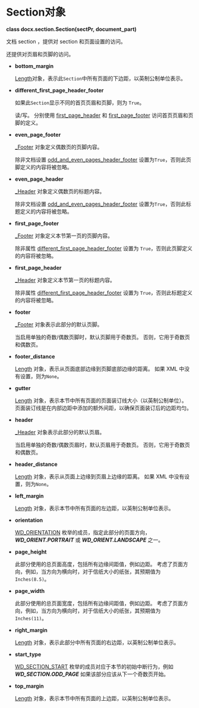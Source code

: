 # Section对象

[Length]: ../api/shared_length_object.md
[_Header]: ../api/section_header.md
[_Footer]: ../api/section_footer.md
[odd_and_even_pages_header_footer]: ../api/document_settings_object.md#odd_and_even_pages_header_footer
[WD_SECTION_START]: ../api/enum_wd_section_start.md
[WD_ORIENTATION]: ../api/enum_wd_orientation.md

**class docx.section.Section(sectPr, document_part)**

文档 section ，提供对 section 和页面设置的访问。

还提供对页眉和页脚的访问。

- **bottom_margin** <a name="bottom_margin"></a>

    [Length]对象，表示此`Section`中所有页面的下边距，以英制公制单位表示。

- **different_first_page_header_footer** <a name="different_first_page_header_footer"></a>

    如果此`Section`显示不同的首页页眉和页脚，则为 `True`。

    读/写。 分别使用 [first_page_header](#first_page_header) 和 [first_page_footer](#first_page_footer) 访问首页页眉和页脚的定义。

- **even_page_footer** <a name="even_page_footer"></a>

    [_Footer] 对象定义偶数页的页脚内容。

    除非文档设置 [odd_and_even_pages_header_footer] 设置为`True`，否则此页脚定义的内容将被忽略。

- **even_page_header** <a name="even_page_header"></a>

    [_Header] 对象定义偶数页的标题内容。

    除非文档设置 [odd_and_even_pages_header_footer] 设置为`True`，否则此标题定义的内容将被忽略。

- **first_page_footer** <a name="first_page_footer"></a>

    [_Footer] 对象定义本节第一页的页脚内容。

    除非属性 [different_first_page_header_footer](#different_first_page_header_footer) 设置为 `True`，否则此页脚定义的内容将被忽略。

- **first_page_header** <a name="first_page_header"></a>

    [_Header] 对象定义本节第一页的标题内容。

    除非属性 [different_first_page_header_footer](#different_first_page_header_footer) 设置为 `True`，否则此标题定义的内容将被忽略。

- **footer** <a name="footer"></a>

    [_Footer] 对象表示此部分的默认页脚。

    当启用单独的奇数/偶数页脚时，默认页脚用于奇数页。 否则，它用于奇数页和偶数页。

- **footer_distance** <a name="footer_distance"></a>

    [Length] 对象，表示从页面底部边缘到页脚底部边缘的距离。 如果 XML 中没有设置，则为`None`。

- **gutter** <a name="gutter"></a>

    [Length] 对象，表示本节中所有页面的页面装订线大小（以英制公制单位）。 页面装订线是在内部边距中添加的额外间距，以确保页面装订后的边距均匀。

- **header** <a name="header"></a>

    [_Header] 对象表示此部分的默认页眉。

    当启用单独的奇数/偶数页眉时，默认页眉用于奇数页。 否则，它用于奇数页和偶数页。

- **header_distance** <a name="header_distance"></a>

    [Length] 对象，表示从页面上边缘到页眉上边缘的距离。 如果 XML 中没有设置，则为`None`。

- **left_margin** <a name="left_margin"></a>

    [Length] 对象，表示本节中所有页面的左边距，以英制公制单位表示。

- **orientation** <a name="orientation"></a>

    [WD_ORIENTATION] 枚举的成员，指定此部分的页面方向，***WD_ORIENT.PORTRAIT*** 或 ***WD_ORIENT.LANDSCAPE*** 之一。

- **page_height** <a name="page_height"></a>

    此部分使用的总页面高度，包括所有边缘间距值，例如边距。 考虑了页面方向，例如，当方向为横向时，对于信纸大小的纸张，其预期值为 `Inches(8.5)`。

- **page_width** <a name="page_width"></a>

    此部分使用的总页面宽度，包括所有边缘间距值，例如边距。 考虑了页面方向，例如，当方向为横向时，对于信纸大小的纸张，其预期值为 `Inches(11)`。

- **right_margin** <a name="right_margin"></a>

    [Length] 对象，表示此部分中所有页面的右边距，以英制公制单位表示。

- **start_type** <a name="start_type"></a>

    [WD_SECTION_START] 枚举的成员对应于本节的初始中断行为，例如 ***WD_SECTION.ODD_PAGE*** 如果该部分应该从下一个奇数页开始。

- **top_margin** <a name="top_margin"></a>

    [Length] 对象，表示本节中所有页面的上边距，以英制公制单位表示。
